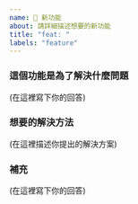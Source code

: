 ```yaml
---
name: 🚀 新功能
about: 請詳細描述想要的新功能
title: "feat: "
labels: "feature"
---
```


### 這個功能是為了解決什麼問題

<!--
  描述遇到什麼而啟發這個想法，可以解決什麼問題
-->

(在這裡寫下你的回答)

### 想要的解決方法

<!--
  詳述想要的功能，詳細的操作、內容
-->

(在這裡描述你提出的解決方案)

### 補充

<!--
  有任何補充的可以在此敘述
  如果有連結到任何其他 issue 歡迎列出
-->

(在這裡寫下你的回答)
